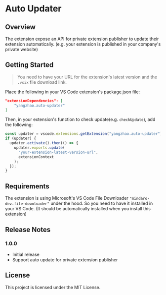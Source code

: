 # Auto Updater

## Overview

The extension expose an API for private extension publisher to update their extension automatically. (e.g. your extension is published in your company's private website)

## Getting Started

> You need to have your URL for the extension's latest version and the `.vsix` file download link.

Place the following in your VS Code extension's package.json file:

```json
"extensionDependencies": [
    "yangzhao.auto-updater"
]
```

Then, in your extension's function to check update(e.g. `checkUpdate`), add the following:

```ts
const updater = vscode.extensions.getExtension("yangzhao.auto-updater");
if (updater) {
  updater.activate().then(() => {
    updater.exports.update(
      "your-extension-latest-version-url",
      extensionContext
    );
  });
}
```

## Requirements

The extension is using Microsoft's VS Code File Downloader `"mindaro-dev.file-downloader"` under the hood. So you need to have it installed in your VS Code. (It should be automatically installed when you install this extension)

## Release Notes

### 1.0.0
- Initial release
- Support auto update for private extension publisher

## License

This project is licensed under the MIT License.

